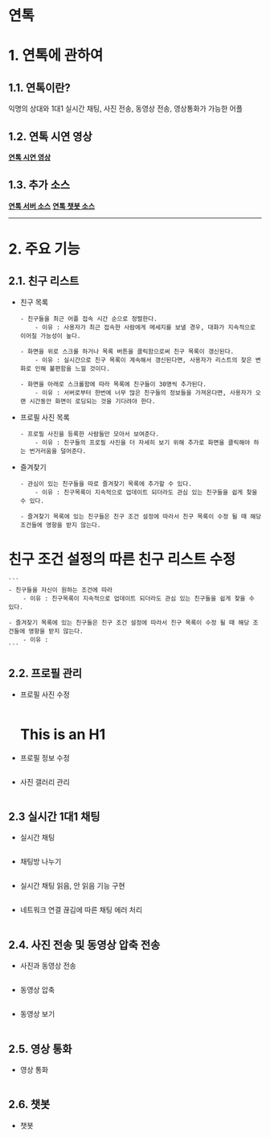 연톡
======================

# 1. 연톡에 관하여
## 1.1. 연톡이란?
익명의 상대와 1대1 실시간 채팅, 사진 전송, 동영상 전송, 영상통화가 가능한 어플


## 1.2. 연톡 시연 영상
[**연톡 시연 영상**](http://52.79.51.149/yeontalk/uploads/yeontalk_testing.mp4)

## 1.3. 추가 소스
[**연톡 서버 소스**](https://github.com/Kim-ChangSu/Yeontalk-Server_Source)
[**연톡 챗봇 소스**](https://github.com/Kim-ChangSu/Yeontalk-Chatbot_Source)

****
# 2. 주요 기능
## 2.1. 친구 리스트
* 친구 목록
    ```
    - 친구들을 최근 어플 접속 시간 순으로 정렬한다.
  		- 이유 : 사용자가 최근 접속한 사람에게 메세지를 보낼 경우, 대화가 지속적으로 이어질 가능성이 높다.  

	- 화면을 위로 스크롤 하거나 목록 버튼을 클릭함으로써 친구 목록이 갱신된다.
		- 이유 : 실시간으로 친구 목록이 계속해서 갱신된다면, 사용자가 리스트의 잦은 변화로 인해 불편함을 느낄 것이다.
    
    - 화면을 아래로 스크롤함에 따라 목록에 친구들이 30명씩 추가된다.
    	- 이유 : 서버로부터 한번에 너무 많은 친구들의 정보들을 가져온다면, 사용자가 오랜 시간동안 화면이 로딩되는 것을 기다려야 한다.
    ```

* 프로필 사진 목록
    ```
    - 프로필 사진을 등록한 사람들만 모아서 보여준다.
  		- 이유 : 친구들의 프로필 사진을 더 자세히 보기 위해 추가로 화면을 클릭해야 하는 번거러움을 덜어준다. 
    ```
    
* 즐겨찾기
	```
	- 관심이 있는 친구들을 따로 즐겨찾기 목록에 추가할 수 있다. 
  		- 이유 : 친구목록이 지속적으로 업데이트 되더라도 관심 있는 친구들을 쉽게 찾을 수 있다. 

	- 즐겨찾기 목록에 있는 친구들은 친구 조건 설정에 따라서 친구 목록이 수정 될 때 해당 조건들에 영항을 받지 않는다. 
	```

# 친구 조건 설정의 따른 친구 리스트 수정

	```
	- 친구들을 자신이 원하는 조건에 따라 
  		- 이유 : 친구목록이 지속적으로 업데이트 되더라도 관심 있는 친구들을 쉽게 찾을 수 있다. 
  		
	- 즐겨찾기 목록에 있는 친구들은 친구 조건 설정에 따라서 친구 목록이 수정 될 때 해당 조건들에 영항을 받지 않는다. 
  		- 이유 : 
	```

## 2.2. 프로필 관리

* 프로필 사진 수정
    ```
    
    ```
    This is an H1
    =============

* 프로필 정보 수정
    ```
    
    ```
    

* 사진 갤러리 관리
	```
	
	```

## 2.3 실시간 1대1 채팅

* 실시간 채팅
    ```
    
    ```

* 채팅방 나누기
    ```
    
    ```

* 실시간 채팅 읽음, 안 읽음 기능 구현
    ```
    
    ```
    

* 네트워크 연결 끊김에 따른 채팅 에러 처리
	```
	
	```

## 2.4. 사진 전송 및 동영상 압축 전송 

* 사진과 동영상 전송
    ```
    
    ```

* 동영상 압축
    ```
    
    ```

* 동영상 보기
	```
	
	```

## 2.5. 영상 통화

* 영상 통화
    ```
    
    ```

## 2.6. 챗봇
* 챗봇

```

```

